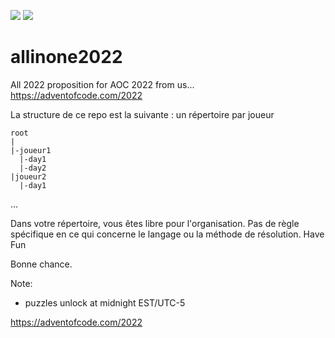 ![](https://img.shields.io/badge/stars%20⭐-25-yellow)
![](https://img.shields.io/badge/days%20completed-12-red)

# allinone2022
All 2022 proposition for AOC 2022 from us... https://adventofcode.com/2022

La structure de ce repo est la suivante :
un répertoire par joueur

    root
    |
    |-joueur1
      |-day1
      |-day2
    |joueur2
      |-day1
...

Dans votre répertoire, vous êtes libre pour l'organisation.
Pas de règle spécifique en ce qui concerne le langage ou la méthode de résolution.
Have Fun

Bonne chance.

Note:
- puzzles unlock at midnight EST/UTC-5

https://adventofcode.com/2022
